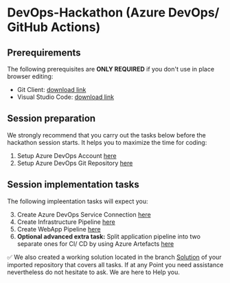 # DevOps-Hackathon (Azure DevOps/ GitHub Actions)

## Prerequirements

The following prerequisites are **ONLY REQUIRED** if you don't use in place browser editing:
- Git Client: [download link](https://git-scm.com/downloads/)
- Visual Studio Code: [download link](
https://code.visualstudio.com/download)

## Session preparation

We strongly recommend that you carry out the tasks below before the hackathon session starts. It helps you to maximize the time for coding:

1. Setup Azure DevOps Account [here](/01_SetupAzureDevops.md)<br>
2. Setup Azure DevOps Git Repository [here](/02_SetupAzureDevopsRepo.md)

## Session implementation tasks

The following impleentation tasks will expect you:

3. Create Azure DevOps Service Connection [here](/03_SetupAzureDevopsServiceConnections.md)
4. Create Infrastructure Pipeline [here](/04_SetupInfrastructure.md)
5. Create WebApp Pipeline [here](/05_SetupWebsite.md)
6. **Optional advanced extra task:** Split application pipeline into two separate ones for CI/ CD by using Azure Artefacts [here](/06_SplitAppPipeline.md)

:white_check_mark: We also created a working solution located in the branch [Solution](https://github.com/DevOps-Gilde/S1_Code_AzureDevOps/tree/Solution) of your imported repository that covers all tasks. 
If at any Point you need assistance nevertheless do not hesitate to ask. We are here to Help you.
